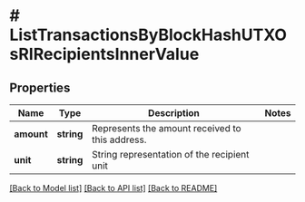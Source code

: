 # # ListTransactionsByBlockHashUTXOsRIRecipientsInnerValue

## Properties

Name | Type | Description | Notes
------------ | ------------- | ------------- | -------------
**amount** | **string** | Represents the amount received to this address. |
**unit** | **string** | String representation of the recipient unit |

[[Back to Model list]](../../README.md#models) [[Back to API list]](../../README.md#endpoints) [[Back to README]](../../README.md)

